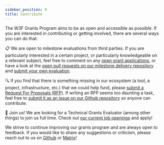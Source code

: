 ```yaml
---
sidebar_position: 9
title: Contribute
---
```


The W3F Grants Program aims to be as open and accessible as possible. If you are interested in contributing or getting involved, there are several ways you can do that:

📋 We are open to milestone evaluations from third parties. If you are particularly interested in a certain project, or particularly knowledgeable on a relevant subject, feel free to comment on any [open grant applications](https://github.com/w3f/Grants-Program/issues?q=is%3Aopen+label%3A%22ready+for+review%22+sort%3Aupdated-desc), or have a look at the [open pull requests on our milestone delivery repository](https://github.com/w3f/Grant-Milestone-Delivery/pulls) and [submit your own evaluation](https://github.com/w3f/Grant-Milestone-Delivery#ballot_box_with_check-external-evaluations).

🔍 If you find that there is something missing in our ecosystem (a tool, a project, infrastructure, etc.) that we could help fund, please [submit a Request For Proposals (RFP)](https://github.com/w3f/Grants-Program/blob/master/README.md#mailbox_with_mail-suggest-a-project). If writing an RFP seems too daunting a task, feel free to [submit it as an issue on our Github repository](https://github.com/w3f/Grants-Program/issues) so anyone can contribute.

🤝 Join us! We are looking for a Technical Grants Evaluator (among other things) to join us full time. Check out [our current job openings](https://web3.bamboohr.com/jobs/) and apply!

We strive to continue improving our grants program and are always open to feedback. If you would like to share any suggestions or criticism, please reach out to us on [Github](https://github.com/w3f/Grants-Program) or [Matrix](https://matrix.to/#/!XpynPDLusWUWfDpaqr:matrix.org?via=web3.foundation&via=matrix.org)!
